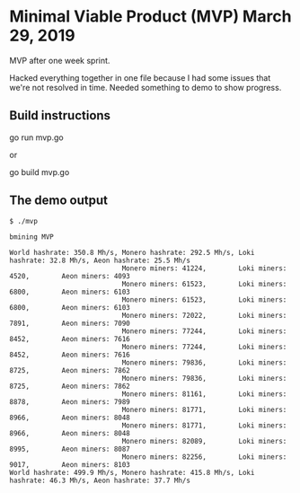 # Minimal Viable Product (MVP) March 29, 2019

MVP after one week sprint.

Hacked everything together in one file because I had some issues that we're not resolved in time. Needed something to demo to show progress.

## Build instructions

go run mvp.go

or

go build mvp.go

## The demo output
```
$ ./mvp

bmining MVP

World hashrate: 350.8 Mh/s, Monero hashrate: 292.5 Mh/s, Loki hashrate: 32.8 Mh/s, Aeon hashrate: 25.5 Mh/s
                            Monero miners: 41224,        Loki miners: 4520,        Aeon miners: 4093
                            Monero miners: 61523,        Loki miners: 6800,        Aeon miners: 6103
                            Monero miners: 61523,        Loki miners: 6800,        Aeon miners: 6103
                            Monero miners: 72022,        Loki miners: 7891,        Aeon miners: 7090
                            Monero miners: 77244,        Loki miners: 8452,        Aeon miners: 7616
                            Monero miners: 77244,        Loki miners: 8452,        Aeon miners: 7616
                            Monero miners: 79836,        Loki miners: 8725,        Aeon miners: 7862
                            Monero miners: 79836,        Loki miners: 8725,        Aeon miners: 7862
                            Monero miners: 81161,        Loki miners: 8878,        Aeon miners: 7989
                            Monero miners: 81771,        Loki miners: 8966,        Aeon miners: 8048
                            Monero miners: 81771,        Loki miners: 8966,        Aeon miners: 8048
                            Monero miners: 82089,        Loki miners: 8995,        Aeon miners: 8087
                            Monero miners: 82256,        Loki miners: 9017,        Aeon miners: 8103
World hashrate: 499.9 Mh/s, Monero hashrate: 415.8 Mh/s, Loki hashrate: 46.3 Mh/s, Aeon hashrate: 37.7 Mh/s

```